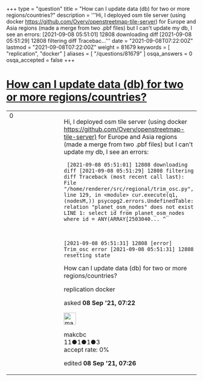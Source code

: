 +++
type = "question"
title = "How can I update data (db) for two or more regions/countries?"
description = '''Hi, I deployed osm tile server (using docker https://github.com/Overv/openstreetmap-tile-server) for Europe and Asia regions (made a merge from two .pbf files) but I can&#x27;t update my db, I see an errors:  [2021-09-08 05:51:01] 12808 downloading diff [2021-09-08 05:51:29] 12808 filtering diff Tracebac...'''
date = "2021-09-08T07:22:00Z"
lastmod = "2021-09-08T07:22:00Z"
weight = 81679
keywords = [ "replication", "docker" ]
aliases = [ "/questions/81679" ]
osqa_answers = 0
osqa_accepted = false
+++

<div class="headNormal">

# [How can I update data (db) for two or more regions/countries?](/questions/81679/how-can-i-update-data-db-for-two-or-more-regionscountries)

</div>

<div id="main-body">

<div id="askform">

<table id="question-table" style="width:100%;">
<colgroup>
<col style="width: 50%" />
<col style="width: 50%" />
</colgroup>
<tbody>
<tr>
<td style="width: 30px; vertical-align: top"><div class="vote-buttons">
<span id="post-81679-upvote" class="ajax-command post-vote up" rel="nofollow" title="I like this post (click again to cancel)"> </span>
<div id="post-81679-score" class="post-score" title="current number of votes">
0
</div>
<span id="post-81679-downvote" class="ajax-command post-vote down" rel="nofollow" title="I dont like this post (click again to cancel)"> </span> <span id="favorite-mark" class="ajax-command favorite-mark" rel="nofollow" title="mark/unmark this question as favorite (click again to cancel)"> </span>
<div id="favorite-count" class="favorite-count">
&#10;</div>
</div></td>
<td><div id="item-right">
<div class="question-body">
<p>Hi, I deployed osm tile server (using docker <a href="https://github.com/Overv/openstreetmap-tile-server)">https://github.com/Overv/openstreetmap-tile-server)</a> for Europe and Asia regions (made a merge from two .pbf files) but I can't update my db, I see an errors:</p>
<p><code> [2021-09-08 05:51:01] 12808 downloading diff [2021-09-08 05:51:29] 12808 filtering diff Traceback (most recent call last): File "/home/renderer/src/regional/trim_osc.py", line 129, in &lt;module&gt; cur.execute(q1, (nodesM,)) psycopg2.errors.UndefinedTable: relation "planet_osm_nodes" does not exist LINE 1: select id from planet_osm_nodes where id = ANY(ARRAY[2503040... ^</code></p>
<code> </code>
<p><code>[2021-09-08 05:51:31] 12808 [error] Trim_osc error [2021-09-08 05:51:31] 12808 resetting state </code></p>
<p>How can I update data (db) for two or more regions/countries?</p>
</div>
<div id="question-tags" class="tags-container tags">
<span class="post-tag tag-link-replication" rel="tag" title="see questions tagged &#39;replication&#39;">replication</span> <span class="post-tag tag-link-docker" rel="tag" title="see questions tagged &#39;docker&#39;">docker</span>
</div>
<div id="question-controls" class="post-controls">
&#10;</div>
<div class="post-update-info-container">
<div class="post-update-info post-update-info-user">
<p>asked <strong>08 Sep '21, 07:22</strong></p>
<img src="https://secure.gravatar.com/avatar/cae81fe201b2f189673e0170fd0fbcd3?s=32&amp;d=identicon&amp;r=g" class="gravatar" width="32" height="32" alt="makcbc&#39;s gravatar image" />
<p><span>makcbc</span><br />
<span class="score" title="11 reputation points">11</span><span title="1 badges"><span class="badge1">●</span><span class="badgecount">1</span></span><span title="1 badges"><span class="silver">●</span><span class="badgecount">1</span></span><span title="3 badges"><span class="bronze">●</span><span class="badgecount">3</span></span><br />
<span class="accept_rate" title="Rate of the user&#39;s accepted answers">accept rate:</span> <span title="makcbc has no accepted answers">0%</span></p>
</div>
<div class="post-update-info post-update-info-edited">
<p><span> edited <strong>08 Sep '21, 07:26</strong> </span></p>
</div>
</div>
<div id="comments-container-81679" class="comments-container">
&#10;</div>
<div id="comment-tools-81679" class="comment-tools">
&#10;</div>
<div class="clear">
&#10;</div>
<div id="comment-81679-form-container" class="comment-form-container">
&#10;</div>
<div class="clear">
&#10;</div>
</div></td>
</tr>
</tbody>
</table>

</div>

</div>


